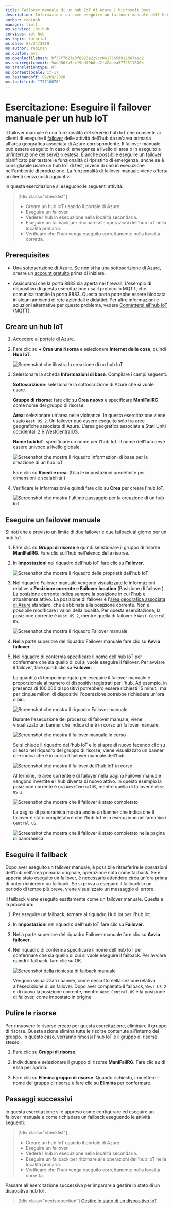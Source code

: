 ```yaml
---
title: Failover manuale di un hub IoT di Azure | Microsoft Docs
description: Informazioni su come eseguire un failover manuale dell'hub IoT in un'area diversa e verificare che funzioni, quindi restituirlo all'area originale e verificarlo nuovamente.
author: robinsh
manager: timlt
ms.service: iot-hub
services: iot-hub
ms.topic: tutorial
ms.date: 07/24/2019
ms.author: robinsh
ms.custom: mvc
ms.openlocfilehash: bf37f7b27e3f8923a229cc0617365d912d47aec2
ms.sourcegitcommit: 9add86fb5cc19edf0b8cd2f42aeea5772511810c
ms.translationtype: HT
ms.contentlocale: it-IT
ms.lasthandoff: 02/09/2020
ms.locfileid: "77110670"
---
```

# <a name="tutorial-perform-manual-failover-for-an-iot-hub"></a>Esercitazione: Eseguire il failover manuale per un hub IoT

Il failover manuale è una funzionalità del servizio hub IoT che consente ai clienti di eseguire il [failover](https://en.wikipedia.org/wiki/Failover) delle attività dell'hub da un'area primaria all'area geografica associata di Azure corrispondente. Il failover manuale può essere eseguito in caso di emergenza a livello di area o in eseguito a un'interruzione del servizio estesa. È anche possibile eseguire un failover pianificato per testare le funzionalità di ripristino di emergenza, anche se è consigliabile usare un hub IoT di test, invece di uno in esecuzione nell'ambiente di produzione. La funzionalità di failover manuale viene offerta ai clienti senza costi aggiuntivi.

In questa esercitazione si eseguono le seguenti attività:

> [!div class="checklist"]
> * Creare un hub IoT usando il portale di Azure. 
> * Eseguire un failover. 
> * Vedere l'hub in esecuzione nella località secondaria.
> * Eseguire un failback per ritornare alle operazioni dell'hub IoT nella località primaria. 
> * Verificare che l'hub venga eseguito correttamente nella località corretta.

## <a name="prerequisites"></a>Prerequisites

* Una sottoscrizione di Azure. Se non si ha una sottoscrizione di Azure, creare un [account gratuito](https://azure.microsoft.com/free/?WT.mc_id=A261C142F) prima di iniziare.

* Assicurarsi che la porta 8883 sia aperta nel firewall. L'esempio di dispositivo di questa esercitazione usa il protocollo MQTT, che comunica tramite la porta 8883. Questa porta potrebbe essere bloccata in alcuni ambienti di rete aziendali e didattici. Per altre informazioni e soluzioni alternative per questo problema, vedere [Connettersi all'hub IoT (MQTT)](iot-hub-mqtt-support.md#connecting-to-iot-hub).

## <a name="create-an-iot-hub"></a>Creare un hub IoT

1. Accedere al [portale di Azure](https://portal.azure.com). 

2. Fare clic su **+ Crea una risorsa** e selezionare **Internet delle cose**, quindi **Hub IoT**.

   ![Screenshot che illustra la creazione di un hub IoT](./media/tutorial-manual-failover/create-hub-01.png)

3. Selezionare la scheda **Informazioni di base**. Compilare i campi seguenti.

    **Sottoscrizione**: selezionare la sottoscrizione di Azure che si vuole usare.

    **Gruppo di risorse**: fare clic su **Crea nuovo** e specificare **ManlFailRG** come nome del gruppo di risorse.

    **Area**: selezionare un'area nelle vicinanze. In questa esercitazione viene usato `West US 2`. Un failover può essere eseguito solo tra aree geografiche associate di Azure. L'area geografica associata a Stati Uniti occidentali 2 è WestCentralUS.
    
   **Nome hub IoT**: specificare un nome per l'hub IoT. Il nome dell'hub deve essere univoco a livello globale. 

   ![Screenshot che mostra il riquadro Informazioni di base per la creazione di un hub IoT](./media/tutorial-manual-failover/create-hub-02-basics.png)

   Fare clic su **Rivedi e crea**. (Usa le impostazioni predefinite per dimensioni e scalabilità.) 

4. Verificare le informazioni e quindi fare clic su **Crea** per creare l'hub IoT. 

   ![Screenshot che mostra l'ultimo passaggio per la creazione di un hub IoT](./media/tutorial-manual-failover/create-hub-03-create.png)

## <a name="perform-a-manual-failover"></a>Eseguire un failover manuale

Si noti che è previsto un limite di due failover e due failback al giorno per un hub IoT.

1. Fare clic su **Gruppi di risorse** e quindi selezionare il gruppo di risorse **ManlFailRG**. Fare clic sull'hub nell'elenco delle risorse. 

1. In **Impostazioni** nel riquadro dell'hub IoT fare clic su **Failover**.

   ![Screenshot che mostra il riquadro delle proprietà dell'hub IoT](./media/tutorial-manual-failover/trigger-failover-01.png)

1. Nel riquadro Failover manuale vengono visualizzate le informazioni relative a **Posizione corrente** e **Failover location** (Posizione di failover). La posizione corrente indica sempre la posizione in cui l'hub è attualmente attivo. La posizione di failover è l'[area geografica associata di Azure](../best-practices-availability-paired-regions.md) standard, che è abbinata alla posizione corrente. Non è possibile modificare i valori della località. Per questa esercitazione, la posizione corrente è `West US 2`, mentre quella di failover è `West Central US`.

   ![Screenshot che mostra il riquadro Failover manuale](./media/tutorial-manual-failover/trigger-failover-02.png)

1. Nella parte superiore del riquadro Failover manuale fare clic su **Avvio failover**. 

1. Nel riquadro di conferma specificare il nome dell'hub IoT per confermare che sia quello di cui si vuole eseguire il failover. Per avviare il failover, fare quindi clic su **Failover**.

   La quantità di tempo impiegato per eseguire il failover manuale è proporzionale al numero di dispositivi registrati per l'hub. Ad esempio, in presenza di 100.000 dispositivi potrebbero essere richiesti 15 minuti, ma per cinque milioni di dispositivi l'operazione potrebbe richiedere un'ora o più.

   ![Screenshot che mostra il riquadro Failover manuale](./media/tutorial-manual-failover/trigger-failover-03-confirm.png)

   Durante l'esecuzione del processo di failover manuale, viene visualizzato un banner che indica che è in corso un failover manuale. 

   ![Screenshot che mostra il failover manuale in corso](./media/tutorial-manual-failover/trigger-failover-04-in-progress.png)

   Se si chiude il riquadro dell'hub IoT e lo si apre di nuovo facendo clic su di esso nel riquadro del gruppo di risorse, viene visualizzato un banner che indica che è in corso il failover manuale dell'hub. 

   ![Screenshot che mostra il failover dell'hub IoT in corso](./media/tutorial-manual-failover/trigger-failover-05-hub-inactive.png)

   Al termine, le aree corrente e di failover nella pagina Failover manuale vengono invertite e l'hub diventa di nuovo attivo. In questo esempio la posizione corrente è ora `WestCentralUS`, mentre quella di failover è `West US 2`. 

   ![Screenshot che mostra che il failover è stato completato](./media/tutorial-manual-failover/trigger-failover-06-finished.png)

   La pagina di panoramica mostra anche un banner che indica che il failover è stato completato e che l'hub IoT è in esecuzione nell'area `West Central US`.

   ![Screenshot che mostra che il failover è stato completato nella pagina di panoramica](./media/tutorial-manual-failover/trigger-failover-06-finished-overview.png)


## <a name="perform-a-failback"></a>Eseguire il failback 

Dopo aver eseguito un failover manuale, è possibile ritrasferire le operazioni dell'hub nell'area primaria originale, operazione nota come failback. Se è appena stato eseguito un failover, è necessario attendere circa un'ora prima di poter richiedere un failback. Se si prova a eseguire il failback in un periodo di tempo più breve, viene visualizzato un messaggio di errore.

Il failback viene eseguito esattamente come un failover manuale. Questa è la procedura: 

1. Per eseguire un failback, tornare al riquadro Hub Iot per l'hub Iot.

2. In **Impostazioni** nel riquadro dell'hub IoT fare clic su **Failover**. 

3. Nella parte superiore del riquadro Failover manuale fare clic su **Avvio failover**. 

4. Nel riquadro di conferma specificare il nome dell'hub IoT per confermare che sia quello di cui si vuole eseguire il failback. Per avviare quindi il failback, fare clic su OK. 

   ![Screenshot della richiesta di failback manuale](./media/tutorial-manual-failover/trigger-failover-03-confirm.png)

   Vengono visualizzati i banner, come descritto nella sezione relativa all'esecuzione di un failover. Dopo aver completato il failback, `West US 2` è di nuovo la posizione corrente, mentre `West Central US` è la posizione di failover, come impostato in origine.

## <a name="clean-up-resources"></a>Pulire le risorse 

Per rimuovere le risorse create per questa esercitazione, eliminare il gruppo di risorse. Questa azione elimina tutte le risorse contenute all'interno del gruppo. In questo caso, verranno rimossi l'hub IoT e il gruppo di risorse stesso. 

1. Fare clic su **Gruppi di risorse**. 

2. Individuare e selezionare il gruppo di risorse **ManlFailRG**. Fare clic su di essa per aprirla. 

3. Fare clic su **Elimina gruppo di risorse**. Quando richiesto, immettere il nome del gruppo di risorse e fare clic su **Elimina** per confermare. 

## <a name="next-steps"></a>Passaggi successivi

In questa esercitazione si è appreso come configurare ed eseguire un failover manuale e come richiedere un failback eseguendo le attività seguenti:

> [!div class="checklist"]
> * Creare un hub IoT usando il portale di Azure. 
> * Eseguire un failover. 
> * Vedere l'hub in esecuzione nella località secondaria.
> * Eseguire un failback per ritornare alle operazioni dell'hub IoT nella località primaria. 
> * Verificare che l'hub venga eseguito correttamente nella località corretta.

Passare all'esercitazione successiva per imparare a gestire lo stato di un dispositivo hub IoT. 

> [!div class="nextstepaction"]
> [Gestire lo stato di un dispositivo IoT](tutorial-device-twins.md)
